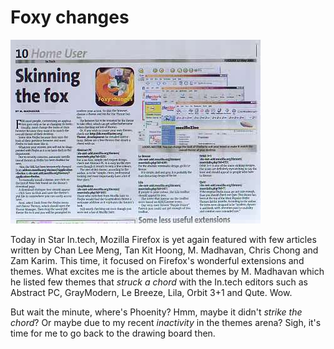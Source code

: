 Foxy changes
===

![article by M. Madhavan titled 'Skinning the fox' in the In.Tech section of The Star newspaper](../images/photos/newspapers/skinning_the_fox_themes_intech.jpg)

Today in Star In.tech, Mozilla Firefox is yet again featured with few articles written by Chan Lee Meng, Tan Kit Hoong, M. Madhavan, Chris Chong and Zam Karim. This time, it focused on Firefox's wonderful extensions and themes. What excites me is the article about themes by M. Madhavan which he listed few themes that *struck a chord* with the In.tech editors such as Abstract PC, GrayModern, Le Breeze, Lila, Orbit 3+1 and Qute. Wow.

But wait the minute, where's Phoenity? Hmm, maybe it didn't *strike the chord*? Or maybe due to my recent *inactivity* in the themes arena? Sigh, it's time for me to go back to the drawing board then.
